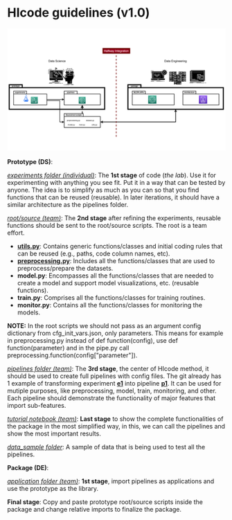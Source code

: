 # HIcode guidelines (v1.0)

<img src="./docs/Slide2.PNG">


**Prototype (DS)**:

[*experiments folder (individual)*](https://github.com/nmc-costa/HIcode/tree/main/prototype/experiments):
The **1st stage** of code (*the lab*). Use it for experimenting with anything you see fit. Put it in a way that can be tested by anyone. The idea is to simplify as much as you can so that you find functions that can be reused (reusable). In later iterations, it should have a similar architecture as the pipelines folder.

[*root/source (team)*](https://github.com/nmc-costa/HIcode/tree/main/prototype):
The **2nd stage** after refining the experiments, reusable functions should be sent to the root/source scripts. The root is a team effort.

- [**utils.py**](https://github.com/nmc-costa/HIcode/blob/main/prototype/utils.py): Contains generic functions/classes and initial coding rules that can be reused (e.g., paths, code column names, etc).
- [**preprocessing.py**](https://github.com/nmc-costa/HIcode/blob/main/prototype/preprocessing.py): Includes all the functions/classes that are used to preprocess/prepare the datasets.
- **model.py**: Encompasses all the functions/classes that are needed to create a model and support model visualizations, etc. (reusable functions).
- **train.py**: Comprises all the functions/classes for training routines.
- **monitor.py**: Contains all the functions/classes for monitoring the models.

**NOTE:** In the root scripts we should not pass as an argument config dictionary from cfg_init_vars.json, only parameters. This means for example in preprocessing.py instead of def function(config), use def function(parameter) and in the pipe.py call preprocessing.function(config["parameter"]).

[*pipelines folder (team)*](https://github.com/nmc-costa/HIcode/tree/main/prototype/pipelines):
The **3rd stage**, the center of HIcode method, it should be used to create full pipelines with config files. The git already has 1 example of transforming experiment [**e1**](https://github.com/nmc-costa/HIcode/tree/main/prototype/experiments/e1) into pipeline [**p1**](https://github.com/nmc-costa/HIcode/tree/main/prototype/pipelines/p1). It can be used for mutiple purposes, like preprocessing, model, train, monitoring, and other. Each pipeline should demonstrate the functionality of major features that import sub-features.

[*tutorial notebook (team)*](https://github.com/nmc-costa/HIcode/blob/main/prototype/tutorial.ipynb):
**Last stage** to show the complete functionalities of the package in the most simplified way, in this, we can call the pipelines and show the most important results.

[*data_sample folder*](https://github.com/nmc-costa/HIcode/tree/main/prototype/data_sample):
A sample of data that is being used to test all the pipelines.

**Package (DE)**:

[*application folder (team)*](https://github.com/nmc-costa/HIcode/tree/main/package/Application):
**1st stage**, import pipelines as applications and use the prototype as the library.

**Final stage**:
Copy and paste prototype root/source scripts inside the package and change relative imports to finalize the package.


